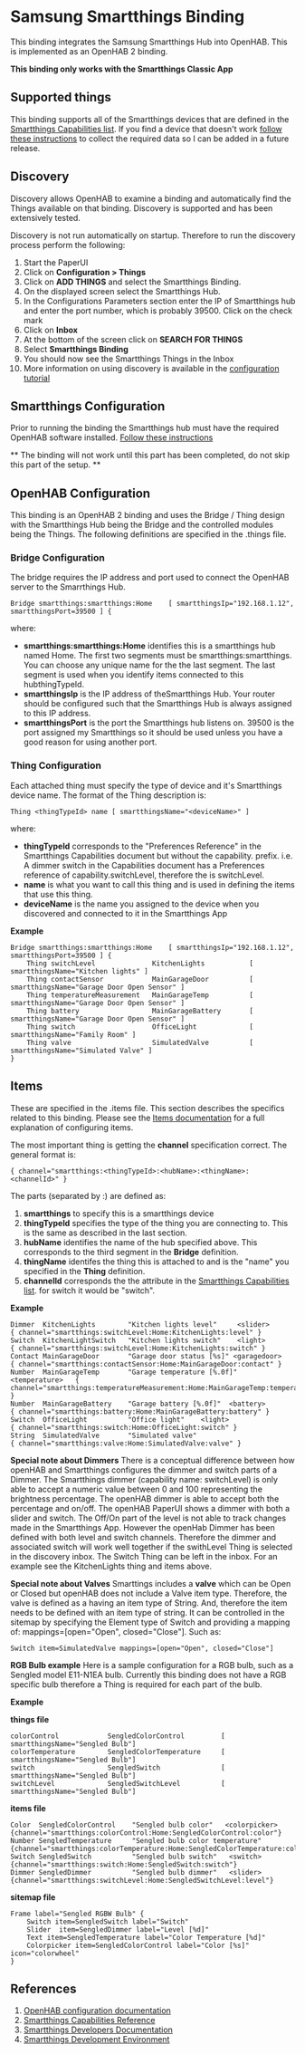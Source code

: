 # Samsung Smartthings Binding

This binding integrates the Samsung Smartthings Hub into OpenHAB. This is implemented as an OpenHAB 2 binding.

**This binding only works with the Smartthings Classic App**

## Supported things

This binding supports all of the Smartthings devices that are defined in the [Smartthings Capabilities list](http://docs.smartthings.com/en/latest/capabilities-reference.html). If you find a device that doesn't work [follow these instructions](Troubleshooting.md) to collect the required data so I can be added in a future release.

## Discovery

Discovery allows OpenHAB to examine a binding and automatically find the Things available on that binding. Discovery is supported and has been extensively tested.

Discovery is not run automatically on startup. Therefore to run the discovery process perform the following:

1. Start the PaperUI
2. Click on **Configuration > Things**
3. Click on **ADD THINGS** and select the Smartthings Binding.
4. On the displayed screen select the Smartthings Hub.
5. In the Configurations Parameters section enter the IP of Smartthings hub and enter the port number, which is probably 39500. Click on the check mark
6. Click on **Inbox**
7. At the bottom of the screen click on **SEARCH FOR THINGS**
8. Select **Smartthings Binding**
9. You should now see the Smartthings Things in the Inbox
10. More information on using discovery is available in the [configuration tutorial](https://www.openhab.org/docs/configuration)

## Smartthings Configuration

Prior to running the binding the Smartthings hub must have the required OpenHAB software installed. [Follow these instructions](SmartthingsInstallation.md)

** The binding will not work until this part has been completed, do not skip this part of the setup. **

## OpenHAB Configuration

This binding is an OpenHAB 2 binding and uses the Bridge / Thing design with the Smartthings Hub being the Bridge and the controlled modules being the Things. The following definitions are specified in the .things file.

### Bridge Configuration

The bridge requires the IP address and port used to connect the OpenHAB server to the Smarrthings Hub.

    Bridge smartthings:smartthings:Home    [ smartthingsIp="192.168.1.12", smartthingsPort=39500 ] {

where:

* **smartthings:smartthings:Home** identifies this is a smartthings hub named Home. The first two segments must be smartthings:smartthings. You can choose any unique name for the the last segment. The last segment is used when you identify items connected to this hubthingTypeId. 
* **smartthingsIp** is the IP address of theSmartthings Hub. Your router should be configured such that the Smartthings Hub is always assigned to this IP address.
* **smartthingsPort** is the port the Smartthings hub listens on. 39500 is the port assigned my Smartthings so it should be used unless you have a good reason for using another port.


### Thing Configuration

Each attached thing must specify the type of device and it's Smartthings device name. The format of the Thing description is:

    Thing <thingTypeId> name [ smartthingsName="<deviceName>" ]
    
where:

* **thingTypeId** corresponds to the "Preferences Reference" in the Smartthings Capabilities document but without the capability. prefix. i.e. A dimmer switch in the Capabilities document has a Preferences reference of capability.switchLevel, therefore the <thingTypeId> is switchLevel.
* **name** is what you want to call this thing and is used in defining the items that use this thing. 
* **deviceName** is the name you assigned to the device when you discovered and connected to it in the Smartthings App


**Example**

    Bridge smartthings:smartthings:Home    [ smartthingsIp="192.168.1.12", smartthingsPort=39500 ] {
        Thing switchLevel              KitchenLights           [ smartthingsName="Kitchen lights" ]
        Thing contactSensor            MainGarageDoor          [ smartthingsName="Garage Door Open Sensor" ]
        Thing temperatureMeasurement   MainGarageTemp          [ smartthingsName="Garage Door Open Sensor" ]
        Thing battery                  MainGarageBattery       [ smartthingsName="Garage Door Open Sensor" ]
        Thing switch                   OfficeLight             [ smartthingsName="Family Room" ]
        Thing valve                    SimulatedValve          [ smartthingsName="Simulated Valve" ]
    }

## Items

These are specified in the .items file. This section describes the specifics related to this binding. Please see the [Items documentation](https://www.openhab.org/docs/configuration/items.html) for a full explanation of configuring items.

The most important thing is getting the **channel** specification correct. The general format is:

    { channel="smartthings:<thingTypeId>:<hubName>:<thingName>:<channelId>" }

The parts (separated by :) are defined as:

1. **smartthings** to specify this is a smartthings device
2. **thingTypeId** specifies the type of the thing  you are connecting to. This is the same as described in the last section.
3. **hubName** identifies the name of the hub specified above. This corresponds to the third segment in the **Bridge** definition.
4. **thingName** identifes the thing this is attached to and is the "name" you specified in the **Thing** definition.
5. **channelId** corresponds the the attribute in the [Smartthings Capabilities list](http://docs.smartthings.com/en/latest/capabilities-reference.html). for switch it would be "switch".

**Example**

    Dimmer  KitchenLights        "Kitchen lights level"     <slider>          { channel="smartthings:switchLevel:Home:KitchenLights:level" }
    Switch  KitchenLightSwitch   "Kitchen lights switch"    <light>           { channel="smartthings:switchLevel:Home:KitchenLights:switch" }
    Contact MainGarageDoor       "Garage door status [%s]" <garagedoor>       { channel="smartthings:contactSensor:Home:MainGarageDoor:contact" }  
    Number  MainGarageTemp       "Garage temperature [%.0f]"  <temperature>   { channel="smartthings:temperatureMeasurement:Home:MainGarageTemp:temperature" }  
    Number  MainGarageBattery    "Garage battery [%.0f]"  <battery>           { channel="smartthings:battery:Home:MainGarageBattery:battery" }  
    Switch  OfficeLight          "Office light"    <light>                    { channel="smartthings:switch:Home:OfficeLight:switch" }
    String  SimulatedValve       "Simulated valve"                            { channel="smartthings:valve:Home:SimulatedValve:valve" }

**Special note about Dimmers**
There is a conceptual difference between how openHAB and Smartthings configures the dimmer and switch parts of a Dimmer. The Smartthings dimmer (capability name: switchLevel) is only able to accept a numeric value between 0 and 100 representing the brightness percentage. The openHAB dimmer is able to accept both the percentage and on/off. The openHAB PaperUI shows a dimmer with both a slider and switch. The Off/On part of the level is not able to track changes made in the Smartthings App. However the openHab Dimmer has been defined with both level and switch channels. Therefore the dimmer and associated switch will work well together if the swithLevel Thing is selected in the discovery inbox. The Switch Thing can be left in the inbox. For an example see the KitchenLights thing and items above.

**Special note about Valves**
Smarttings includes a **valve** which can be Open or Closed but openHAB does not include a Valve item type. Therefore, the valve is defined as a having an item type of String. And, therefore the item needs to be defined with an item type of string. It can be controlled in the sitemap by specifying the Element type of Switch and providing a mapping of: mappings=[open="Open", closed="Close"]. Such as:

    Switch item=SimulatedValve mappings=[open="Open", closed="Close"]
    
**RGB Bulb example**
Here is a sample configuration for a RGB bulb, such as a Sengled model E11-N1EA bulb. Currently this binding does not have a RGB specific bulb therefore a Thing is required for each part of the bulb.

**Example**

**things file**

    colorControl            SengledColorControl         [ smartthingsName="Sengled Bulb"]
    colorTemperature        SengledColorTemperature     [ smartthingsName="Sengled Bulb"]
    switch                  SengledSwitch               [ smartthingsName="Sengled Bulb"]
    switchLevel             SengledSwitchLevel          [ smartthingsName="Sengled Bulb"]

**items file**

    Color  SengledColorControl    "Sengled bulb color"   <colorpicker>   {channel="smartthings:colorControl:Home:SengledColorControl:color"}
    Number SengledTemperature     "Sengled bulb color temperature"       {channel="smartthings:colorTemperature:Home:SengledColorTemperature:colorTemperature"}
    Switch SengledSwitch          "Sengled bulb switch"   <switch>       {channel="smartthings:switch:Home:SengledSwitch:switch"}
    Dimmer SengledDimmer          "Sengled bulb dimmer"   <slider>       {channel="smartthings:switchLevel:Home:SengledSwitchLevel:level"}

**sitemap file**

    Frame label="Sengled RGBW Bulb" {
        Switch item=SengledSwitch label="Switch"
        Slider  item=SengledDimmer label="Level [%d]"
        Text item=SengledTemperature label="Color Temperature [%d]"
        Colorpicker item=SengledColorControl label="Color [%s]"  icon="colorwheel"
    }




## References

1. [OpenHAB configuration documentation](http://docs.openhab.org/configuration/index.html)
2. [Smartthings Capabilities Reference](http://docs.smartthings.com/en/latest/capabilities-reference.html)
3. [Smartthings Developers Documentation](http://docs.smartthings.com/en/latest/index.html)
4. [Smartthings Development Environment](https://graph.api.smartthings.com/)
